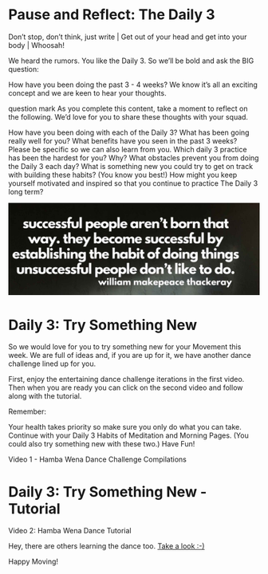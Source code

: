 # Pause and Reflect: The Daily 3
Don’t stop, don’t think, just write | Get out of your head and get into your body | Whoosah!

We heard the rumors. You like the Daily 3. So we’ll be bold and ask the BIG question:

How have you been doing the past 3 - 4 weeks?
We know it’s all an exciting concept and we are keen to hear your thoughts.




question mark
As you complete this content, take a moment to reflect on the following. We’d love for you to share these thoughts with your squad.

How have you been doing with each of the Daily 3?
What has been going really well for you?
What benefits have you seen in the past 3 weeks? Please be specific so we can also learn from you.
Which daily 3 practice has been the hardest for you? Why?
What obstacles prevent you from doing the Daily 3 each day? What is something new you could try to get on track with building these habits? (You know you best!)
How might you keep yourself motivated and inspired so that you continue to practice The Daily 3 long term?

![alt text](image.png)

# Daily 3: Try Something New
So we would love for you to try something new for your Movement this week. We are full of ideas and, if you are up for it, we have another dance challenge lined up for you.

First, enjoy the entertaining dance challenge iterations in the first video. Then when you are ready you can click on the second video and follow along with the tutorial.

Remember:

Your health takes priority so make sure you only do what you can take.
Continue with your Daily 3 Habits of Meditation and Morning Pages. (You could also try something new with these two.)
Have Fun!

Video 1 - Hamba Wena Dance Challenge Compilations

# Daily 3: Try Something New - Tutorial
Video 2: Hamba Wena Dance Tutorial


Hey, there are others learning the dance too. [Take a look :-)](https://youtube.com/shorts/kLTpq04PG34?feature=share)

Happy Moving!
